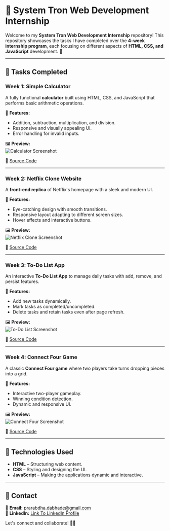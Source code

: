 # 🌟 System Tron Web Development Internship

Welcome to my **System Tron Web Development Internship** repository! This repository showcases the tasks I have completed over the **4-week internship program**, each focusing on different aspects of **HTML, CSS, and JavaScript** development. 🚀

---

## 📌 Tasks Completed

### Week 1: **Simple Calculator**
A fully functional **calculator** built using HTML, CSS, and JavaScript that performs basic arithmetic operations.

🔹 **Features:**
- Addition, subtraction, multiplication, and division.
- Responsive and visually appealing UI.
- Error handling for invalid inputs.

🖼 **Preview:**  
![Calculator Screenshot](screenshots/calculator.png)

 📂 [Source Code](#)

---

### Week 2: **Netflix Clone Website**
A **front-end replica** of Netflix's homepage with a sleek and modern UI.

🔹 **Features:**
- Eye-catching design with smooth transitions.
- Responsive layout adapting to different screen sizes.
- Hover effects and interactive buttons.

🖼 **Preview:**  
![Netflix Clone Screenshot](screenshots/netflix_clone.png)

 📂 [Source Code](#)

---

### Week 3: **To-Do List App**
An interactive **To-Do List App** to manage daily tasks with add, remove, and persist features.

🔹 **Features:**
- Add new tasks dynamically.
- Mark tasks as completed/uncompleted.
- Delete tasks and retain tasks even after page refresh.

🖼 **Preview:**  
![To-Do List Screenshot](screenshots/todo_list.png)

 📂 [Source Code](#)

---

### Week 4: **Connect Four Game**
A classic **Connect Four game** where two players take turns dropping pieces into a grid.

🔹 **Features:**
- Interactive two-player gameplay.
- Winning condition detection.
- Dynamic and responsive UI.

🖼 **Preview:**  
![Connect Four Screenshot](screenshots/connect_four.png)

 📂 [Source Code](#)

---

## 🚀 Technologies Used
- **HTML** – Structuring web content.
- **CSS** – Styling and designing the UI.
- **JavaScript** – Making the applications dynamic and interactive.

---

## 📩 Contact
📧 **Email:** prarabdha.dabhade@gmail.com  
🔗 **LinkedIn:** [Link To LinkedIn Profile](https://linkedin.com/in/prarabdha-d)

Let's connect and collaborate! 🚀✨

